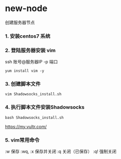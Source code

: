 # new-node
创建服务器节点

### 1. 安装centos7 系统 
### 2. 登陆服务器安装 vim 
   ssh 账号@服务器IP -p 端口 
   
   `yum install vim -y` 
### 3. 创建脚本文件
  `vim Shadowsocks_install.sh`
### 4. 执行脚本文件安装Shadowsocks
  `bash Shadowsocks_install.sh`
  
  https://my.vultr.com/

### 5. vim常用命令
:w 保存
:wq, :x	保存并关闭
:q	关闭（已保存）
:q!	强制关闭

